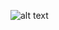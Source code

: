 ![alt text](https://github.com/[Nirkan]/[Master-Thesis-Project]/blob/[Plots-and-calculations]/Age-of-outflows.png?raw=true)

